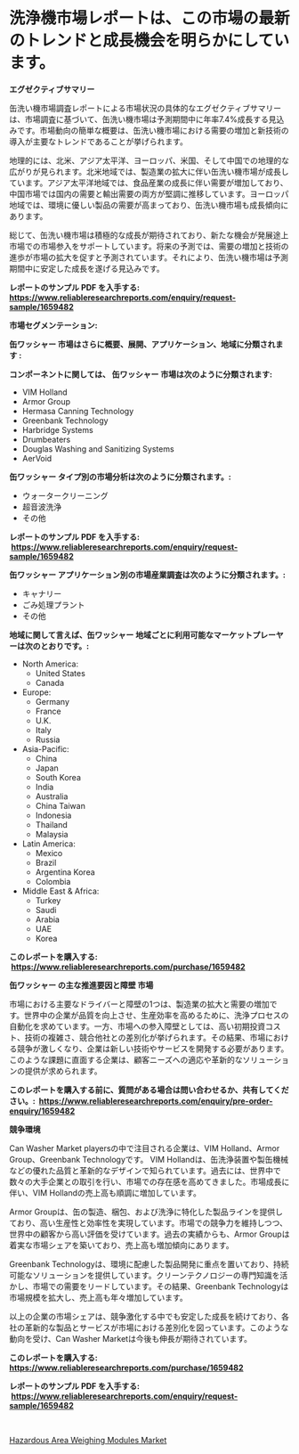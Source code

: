 <p><h1>洗浄機市場レポートは、この市場の最新のトレンドと成長機会を明らかにしています。</h1></p><p><strong>エグゼクティブサマリー</strong></p>
<p><p>缶洗い機市場調査レポートによる市場状況の具体的なエグゼクティブサマリーは、市場調査に基づいて、缶洗い機市場は予測期間中に年率7.4%成長する見込みです。市場動向の簡単な概要は、缶洗い機市場における需要の増加と新技術の導入が主要なトレンドであることが挙げられます。</p><p>地理的には、北米、アジア太平洋、ヨーロッパ、米国、そして中国での地理的な広がりが見られます。北米地域では、製造業の拡大に伴い缶洗い機市場が成長しています。アジア太平洋地域では、食品産業の成長に伴い需要が増加しており、中国市場では国内の需要と輸出需要の両方が堅調に推移しています。ヨーロッパ地域では、環境に優しい製品の需要が高まっており、缶洗い機市場も成長傾向にあります。</p><p>総じて、缶洗い機市場は積極的な成長が期待されており、新たな機会が発展途上市場での市場参入をサポートしています。将来の予測では、需要の増加と技術の進歩が市場の拡大を促すと予測されています。それにより、缶洗い機市場は予測期間中に安定した成長を遂げる見込みです。</p></p>
<p><strong>レポートのサンプル PDF を入手する: <a href="https://www.reliableresearchreports.com/enquiry/request-sample/1659482">https://www.reliableresearchreports.com/enquiry/request-sample/1659482</a></strong></p>
<p><strong>市場セグメンテーション:</strong></p>
<p><strong> 缶ワッシャー 市場はさらに概要、展開、アプリケーション、地域に分類されます :</strong></p>
<p><strong>コンポーネントに関しては、 缶ワッシャー 市場は次のように分類されます: &nbsp;</strong></p>
<p><ul><li>VIM Holland</li><li>Armor Group</li><li>Hermasa Canning Technology</li><li>Greenbank Technology</li><li>Harbridge Systems</li><li>Drumbeaters</li><li>Douglas Washing and Sanitizing Systems</li><li>AerVoid</li></ul></p>
<p><strong> 缶ワッシャー タイプ別の市場分析は次のように分類されます。:</strong></p>
<p><ul><li>ウォータークリーニング</li><li>超音波洗浄</li><li>その他</li></ul></p>
<p><strong>レポートのサンプル PDF を入手する: &nbsp;<a href="https://www.reliableresearchreports.com/enquiry/request-sample/1659482">https://www.reliableresearchreports.com/enquiry/request-sample/1659482</a></strong></p>
<p><strong> 缶ワッシャー アプリケーション別の市場産業調査は次のように分類されます。:</strong></p>
<p><ul><li>キャナリー</li><li>ごみ処理プラント</li><li>その他</li></ul></p>
<p><strong>地域に関して言えば、缶ワッシャー 地域ごとに利用可能なマーケットプレーヤーは次のとおりです。:</strong></p>
<p><ul>
    <li>
        North America:
        <ul>
            <li>United States</li>
            <li>Canada</li>
        </ul>
    </li>
    <li>
        Europe:
        <ul>
            <li>Germany</li>
            <li>France</li>
            <li>U.K.</li>
            <li>Italy</li>
            <li>Russia</li>
        </ul>
    </li>
    <li>
        Asia-Pacific:
        <ul>
            <li>China</li>
            <li>Japan</li>
            <li>South Korea</li>
            <li>India</li>
            <li>Australia</li>
            <li>China Taiwan</li>
            <li>Indonesia</li>
            <li>Thailand</li>
            <li>Malaysia</li>
        </ul>
    </li>
    <li>
        Latin America:
        <ul>
            <li>Mexico</li>
            <li>Brazil</li>
            <li>Argentina Korea</li>
            <li>Colombia</li>
        </ul>
    </li>
    <li>
        Middle East & Africa:
        <ul>
            <li>Turkey</li>
            <li>Saudi</li>
            <li>Arabia</li>
            <li>UAE</li>
            <li>Korea</li>
        </ul>
    </li>
    </ul></p>
<p><strong>このレポートを購入する: &nbsp;<a href="https://www.reliableresearchreports.com/purchase/1659482">https://www.reliableresearchreports.com/purchase/1659482</a></strong></p>
<p><strong>缶ワッシャー の主な推進要因と障壁 市場</strong></p>
<p><p>市場における主要なドライバーと障壁の1つは、製造業の拡大と需要の増加です。世界中の企業が品質を向上させ、生産効率を高めるために、洗浄プロセスの自動化を求めています。一方、市場への参入障壁としては、高い初期投資コスト、技術の複雑さ、競合他社との差別化が挙げられます。その結果、市場における競争が激しくなり、企業は新しい技術やサービスを開発する必要があります。このような課題に直面する企業は、顧客ニーズへの適応や革新的なソリューションの提供が求められます。</p></p>
<p><strong>このレポートを購入する前に、質問がある場合は問い合わせるか、共有してください。:&nbsp; <a href="https://www.reliableresearchreports.com/enquiry/pre-order-enquiry/1659482">https://www.reliableresearchreports.com/enquiry/pre-order-enquiry/1659482</a></strong></p>
<p><strong>競争環境</strong></p>
<p><p>Can Washer Market playersの中で注目される企業は、VIM Holland、Armor Group、Greenbank Technologyです。 VIM Hollandは、缶洗浄装置や製缶機械などの優れた品質と革新的なデザインで知られています。過去には、世界中で数々の大手企業との取引を行い、市場での存在感を高めてきました。市場成長に伴い、VIM Hollandの売上高も順調に増加しています。</p><p>Armor Groupは、缶の製造、梱包、および洗浄に特化した製品ラインを提供しており、高い生産性と効率性を実現しています。市場での競争力を維持しつつ、世界中の顧客から高い評価を受けています。過去の実績からも、Armor Groupは着実な市場シェアを築いており、売上高も増加傾向にあります。</p><p>Greenbank Technologyは、環境に配慮した製品開発に重点を置いており、持続可能なソリューションを提供しています。クリーンテクノロジーの専門知識を活かし、市場での需要をリードしています。その結果、Greenbank Technologyは市場規模を拡大し、売上高も年々増加しています。</p><p>以上の企業の市場シェアは、競争激化する中でも安定した成長を続けており、各社の革新的な製品とサービスが市場における差別化を図っています。このような動向を受け、Can Washer Marketは今後も伸長が期待されています。</p></p>
<p><strong>このレポートを購入する: &nbsp; <a href="https://www.reliableresearchreports.com/purchase/1659482">https://www.reliableresearchreports.com/purchase/1659482</a></strong></p>
<p><strong>レポートのサンプル PDF を入手する: &nbsp;<a href="https://www.reliableresearchreports.com/enquiry/request-sample/1659482">https://www.reliableresearchreports.com/enquiry/request-sample/1659482</a></strong><strong></strong></p>
<p>&nbsp;</p>
<p><p><a href="https://github.com/AKSHATREPORTPRIME/Market-Research-Report-List-3/blob/main/hazardous-area-weighing-modules-market.md">Hazardous Area Weighing Modules Market</a></p></p>